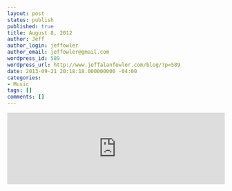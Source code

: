 ```yaml
---
layout: post
status: publish
published: true
title: August 8, 2012
author: Jeff
author_login: jeffowler
author_email: jeffowler@gmail.com
wordpress_id: 589
wordpress_url: http://www.jeffalanfowler.com/blog/?p=589
date: 2013-09-21 20:18:18.000000000 -04:00
categories:
- Music
tags: []
comments: []
---
```

<iframe width="100%" height="166" scrolling="no" frameborder="no" src="https://w.soundcloud.com/player/?url=https%3A//api.soundcloud.com/tracks/133665272%3Fsecret_token%3Ds-gRc2w&amp;color=ff5500&amp;auto_play=false&amp;hide_related=false&amp;show_artwork=true"></iframe>
